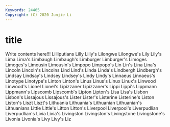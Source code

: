 ```yaml
---
Keywords: 24465
Copyright: (C) 2020 Junjie Li
---
```


# title

Write contents here!!!
Lilliputians 
Lilly 
Lilly's 
Lilongwe 
Lilongwe's 
Lily 
Lily's 
Lima 
Lima's
Limbaugh 
Limbaugh's 
Limburger 
Limburger's 
Limoges 
Limoges's 
Limousin 
Limousin's 
Limpopo 
Limpopo's
Lin 
Lin's 
Lina 
Lina's 
Lincoln 
Lincoln's 
Lincolns 
Lind 
Lind's 
Linda
Linda's 
Lindbergh 
Lindbergh's 
Lindsay 
Lindsay's 
Lindsey 
Lindsey's 
Lindy 
Lindy's 
Linnaeus
Linnaeus's 
Linotype 
Linotype's 
Linton 
Linton's 
Linus 
Linus's 
Linux 
Linux's 
Linwood
Linwood's 
Lionel 
Lionel's 
Lipizzaner 
Lipizzaner's 
Lippi 
Lippi's 
Lippmann 
Lippmann's 
Lipscomb
Lipscomb's 
Lipton 
Lipton's 
Lisa 
Lisa's 
Lisbon 
Lisbon's 
Lissajous 
Lissajous's 
Lister
Lister's 
Listerine 
Listerine's 
Liston 
Liston's 
Liszt 
Liszt's 
Lithuania 
Lithuania's 
Lithuanian
Lithuanian's 
Lithuanians 
Little 
Little's 
Litton 
Litton's 
Liverpool 
Liverpool's 
Liverpudlian 
Liverpudlian's
Livia 
Livia's 
Livingston 
Livingston's 
Livingstone 
Livingstone's 
Livonia 
Livonia's 
Livy 
Livy's
Liz 
